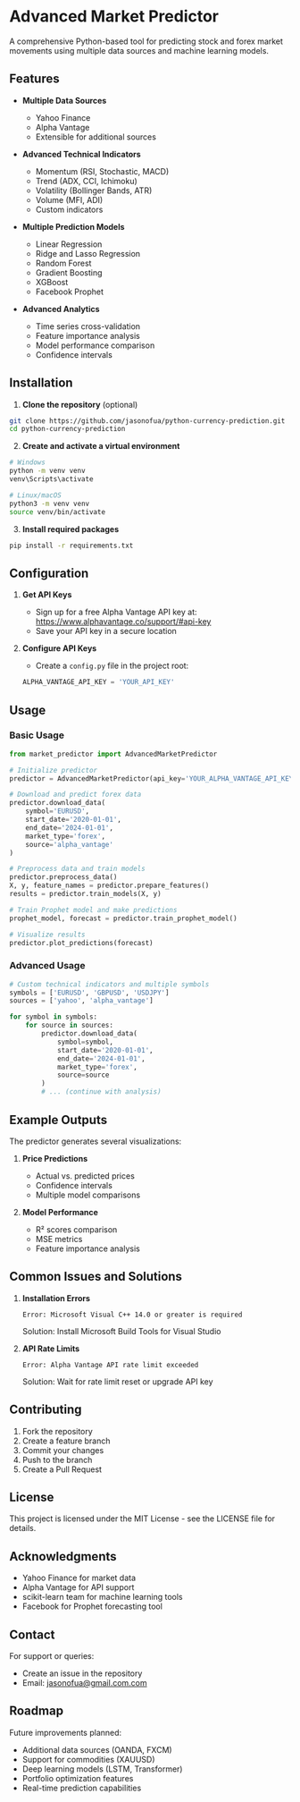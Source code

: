 # Advanced Market Predictor

A comprehensive Python-based tool for predicting stock and forex market movements using multiple data sources and machine learning models.

## Features

- **Multiple Data Sources**
  - Yahoo Finance
  - Alpha Vantage
  - Extensible for additional sources

- **Advanced Technical Indicators**
  - Momentum (RSI, Stochastic, MACD)
  - Trend (ADX, CCI, Ichimoku)
  - Volatility (Bollinger Bands, ATR)
  - Volume (MFI, ADI)
  - Custom indicators

- **Multiple Prediction Models**
  - Linear Regression
  - Ridge and Lasso Regression
  - Random Forest
  - Gradient Boosting
  - XGBoost
  - Facebook Prophet

- **Advanced Analytics**
  - Time series cross-validation
  - Feature importance analysis
  - Model performance comparison
  - Confidence intervals

## Installation

1. **Clone the repository** (optional)
```bash
git clone https://github.com/jasonofua/python-currency-prediction.git
cd python-currency-prediction
```

2. **Create and activate a virtual environment**

```bash
# Windows
python -m venv venv
venv\Scripts\activate

# Linux/macOS
python3 -m venv venv
source venv/bin/activate
```

3. **Install required packages**
```bash
pip install -r requirements.txt
```

## Configuration

1. **Get API Keys**
   - Sign up for a free Alpha Vantage API key at: https://www.alphavantage.co/support/#api-key
   - Save your API key in a secure location

2. **Configure API Keys**
   - Create a `config.py` file in the project root:
   ```python
   ALPHA_VANTAGE_API_KEY = 'YOUR_API_KEY'
   ```

## Usage

### Basic Usage

```python
from market_predictor import AdvancedMarketPredictor

# Initialize predictor
predictor = AdvancedMarketPredictor(api_key='YOUR_ALPHA_VANTAGE_API_KEY')

# Download and predict forex data
predictor.download_data(
    symbol='EURUSD',
    start_date='2020-01-01',
    end_date='2024-01-01',
    market_type='forex',
    source='alpha_vantage'
)

# Preprocess data and train models
predictor.preprocess_data()
X, y, feature_names = predictor.prepare_features()
results = predictor.train_models(X, y)

# Train Prophet model and make predictions
prophet_model, forecast = predictor.train_prophet_model()

# Visualize results
predictor.plot_predictions(forecast)
```

### Advanced Usage

```python
# Custom technical indicators and multiple symbols
symbols = ['EURUSD', 'GBPUSD', 'USDJPY']
sources = ['yahoo', 'alpha_vantage']

for symbol in symbols:
    for source in sources:
        predictor.download_data(
            symbol=symbol,
            start_date='2020-01-01',
            end_date='2024-01-01',
            market_type='forex',
            source=source
        )
        # ... (continue with analysis)
```

## Example Outputs

The predictor generates several visualizations:

1. **Price Predictions**
   - Actual vs. predicted prices
   - Confidence intervals
   - Multiple model comparisons

2. **Model Performance**
   - R² scores comparison
   - MSE metrics
   - Feature importance analysis

## Common Issues and Solutions

1. **Installation Errors**
   ```
   Error: Microsoft Visual C++ 14.0 or greater is required
   ```
   Solution: Install Microsoft Build Tools for Visual Studio

2. **API Rate Limits**
   ```
   Error: Alpha Vantage API rate limit exceeded
   ```
   Solution: Wait for rate limit reset or upgrade API key


## Contributing

1. Fork the repository
2. Create a feature branch
3. Commit your changes
4. Push to the branch
5. Create a Pull Request

## License

This project is licensed under the MIT License - see the LICENSE file for details.

## Acknowledgments

- Yahoo Finance for market data
- Alpha Vantage for API support
- scikit-learn team for machine learning tools
- Facebook for Prophet forecasting tool

## Contact

For support or queries:
- Create an issue in the repository
- Email: jasonofua@gmail.com.com

## Roadmap

Future improvements planned:
- Additional data sources (OANDA, FXCM)
- Support for commodities (XAUUSD)
- Deep learning models (LSTM, Transformer)
- Portfolio optimization features
- Real-time prediction capabilities
